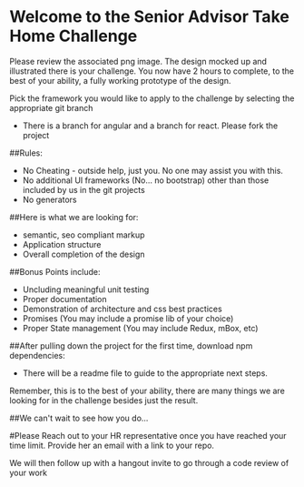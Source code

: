 # Welcome to  the Senior Advisor Take Home Challenge
Please review the associated png image. The design mocked up and illustrated there is your challenge. You now have 2 hours to complete, to the best of your ability, a fully working prototype of the design.

Pick the framework you would like to apply to the challenge by selecting the appropriate git branch
* There is a branch for angular and a branch for react. Please fork the project

##Rules:
 * No Cheating -  outside help, just you. No one may assist you with this.
 * No additional UI frameworks (No... no bootstrap) other than those included by us in the git projects
 * No generators

##Here is what we are looking for:
 * semantic, seo compliant markup
 * Application structure
 * Overall completion of the design

##Bonus Points include:
 * Uncluding meaningful unit testing
 * Proper documentation
 * Demonstration of architecture and css best practices
 * Promises (You may include a promise lib of your choice)
 * Proper State management (You may include Redux, mBox, etc)

##After pulling down the project for the first time, download npm dependencies:
* There will be a readme file to guide to the appropriate next steps.

Remember, this is to the best of your ability, there are many things we are looking for in the challenge besides just the result. 

##We can't wait to see how you do...


#Please Reach out to your HR representative once you have reached your time limit.
Provide her an email with a link to your repo.

We will then follow up with a hangout invite to go through a code review of your work
